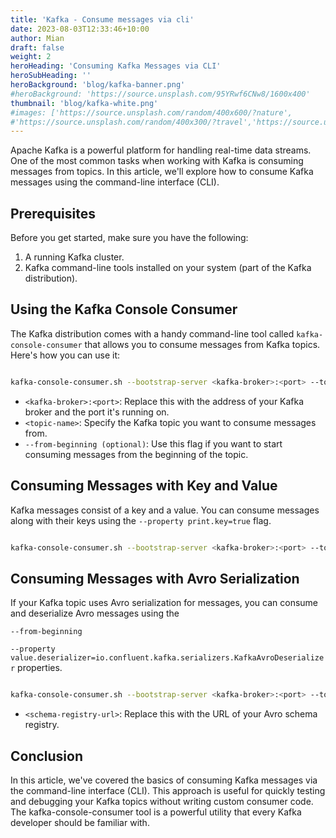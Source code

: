```yaml
---
title: 'Kafka - Consume messages via cli'
date: 2023-08-03T12:33:46+10:00
author: Mian
draft: false
weight: 2
heroHeading: 'Consuming Kafka Messages via CLI'
heroSubHeading: ''
heroBackground: 'blog/kafka-banner.png'
#heroBackground: 'https://source.unsplash.com/95YRwf6CNw8/1600x400'
thumbnail: 'blog/kafka-white.png'
#images: ['https://source.unsplash.com/random/400x600/?nature',
#'https://source.unsplash.com/random/400x300/?travel','https://source.unsplash.com/random/400x300/?architecture','https://source.unsplash.com/random/400x600/?buildings',#'https://source.unsplash.com/random/400x300/?city','https://source.unsplash.com/random/400x600/?business']
---
```


Apache Kafka is a powerful platform for handling real-time data streams. One of the most common tasks when working with Kafka is consuming messages from topics. In this article, we'll explore how to consume Kafka messages using the command-line interface (CLI).

## Prerequisites

Before you get started, make sure you have the following:

1. A running Kafka cluster.
2. Kafka command-line tools installed on your system (part of the Kafka distribution).

## Using the Kafka Console Consumer

The Kafka distribution comes with a handy command-line tool called `kafka-console-consumer` that allows you to consume messages from Kafka topics. Here's how you can use it:

```sh

kafka-console-consumer.sh --bootstrap-server <kafka-broker>:<port> --topic <topic-name> [--from-beginning]

```

* `<kafka-broker>:<port>`: Replace this with the address of your Kafka broker and the port it's running on.
* `<topic-name>`: Specify the Kafka topic you want to consume messages from.
* `--from-beginning (optional)`: Use this flag if you want to start consuming messages from the beginning of the topic.

## Consuming Messages with Key and Value

Kafka messages consist of a key and a value. You can consume messages along with their keys using the `--property print.key=true` flag.

```sh

kafka-console-consumer.sh --bootstrap-server <kafka-broker>:<port> --topic <topic-name> --from-beginning --property print.key=true

```


## Consuming Messages with Avro Serialization

If your Kafka topic uses Avro serialization for messages, you can consume and deserialize Avro messages using the

`--from-beginning`

`--property value.deserializer=io.confluent.kafka.serializers.KafkaAvroDeserializer` properties.

```sh

kafka-console-consumer.sh --bootstrap-server <kafka-broker>:<port> --topic <topic-name> --from-beginning --property value.deserializer=io.confluent.kafka.serializers.KafkaAvroDeserializer --property schema.registry.url=<schema-registry-url>

```

* `<schema-registry-url>`: Replace this with the URL of your Avro schema registry.

## Conclusion
In this article, we've covered the basics of consuming Kafka messages via the command-line interface (CLI). This approach is useful for quickly testing and debugging your Kafka topics without writing custom consumer code. The kafka-console-consumer tool is a powerful utility that every Kafka developer should be familiar with.

